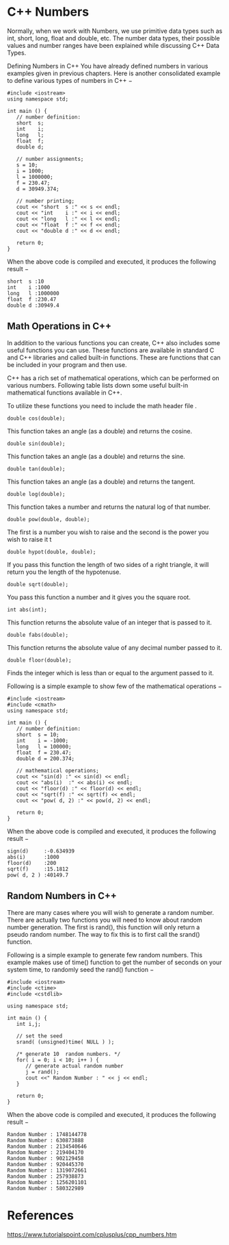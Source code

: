 # C++ Numbers

Normally, when we work with Numbers, we use primitive data types such as int, short, long, float and double, etc. The number data types, their possible values and number ranges have been explained while discussing C++ Data Types.

Defining Numbers in C++
You have already defined numbers in various examples given in previous chapters. Here is another consolidated example to define various types of numbers in C++ −

```
#include <iostream>
using namespace std;

int main () {
   // number definition:
   short  s;
   int    i;
   long   l;
   float  f;
   double d;

   // number assignments;
   s = 10;      
   i = 1000;    
   l = 1000000;
   f = 230.47;  
   d = 30949.374;

   // number printing;
   cout << "short  s :" << s << endl;
   cout << "int    i :" << i << endl;
   cout << "long   l :" << l << endl;
   cout << "float  f :" << f << endl;
   cout << "double d :" << d << endl;

   return 0;
}
```
When the above code is compiled and executed, it produces the following result −
```
short  s :10
int    i :1000
long   l :1000000
float  f :230.47
double d :30949.4
```

## Math Operations in C++
In addition to the various functions you can create, C++ also includes some useful functions you can use. These functions are available in standard C and C++ libraries and called built-in functions. These are functions that can be included in your program and then use.

C++ has a rich set of mathematical operations, which can be performed on various numbers. Following table lists down some useful built-in mathematical functions available in C++.

To utilize these functions you need to include the math header file <cmath>.
```
double cos(double);
```
This function takes an angle (as a double) and returns the cosine.

```
double sin(double);
```
This function takes an angle (as a double) and returns the sine.

```
double tan(double);
```
This function takes an angle (as a double) and returns the tangent.

```
double log(double);
```
This function takes a number and returns the natural log of that number.

```
double pow(double, double);
```
The first is a number you wish to raise and the second is the power you wish to raise it t

```
double hypot(double, double);
```
If you pass this function the length of two sides of a right triangle, it will return you the length of the hypotenuse.

```
double sqrt(double);
```
You pass this function a number and it gives you the square root.

```
int abs(int);
```
This function returns the absolute value of an integer that is passed to it.

```
double fabs(double);
```
This function returns the absolute value of any decimal number passed to it.

```
double floor(double);
```
Finds the integer which is less than or equal to the argument passed to it.

Following is a simple example to show few of the mathematical operations −

```
#include <iostream>
#include <cmath>
using namespace std;

int main () {
   // number definition:
   short  s = 10;
   int    i = -1000;
   long   l = 100000;
   float  f = 230.47;
   double d = 200.374;

   // mathematical operations;
   cout << "sin(d) :" << sin(d) << endl;
   cout << "abs(i)  :" << abs(i) << endl;
   cout << "floor(d) :" << floor(d) << endl;
   cout << "sqrt(f) :" << sqrt(f) << endl;
   cout << "pow( d, 2) :" << pow(d, 2) << endl;

   return 0;
}
```
When the above code is compiled and executed, it produces the following result −
```
sign(d)     :-0.634939
abs(i)      :1000
floor(d)    :200
sqrt(f)     :15.1812
pow( d, 2 ) :40149.7
```

## Random Numbers in C++
There are many cases where you will wish to generate a random number. There are actually two functions you will need to know about random number generation. The first is rand(), this function will only return a pseudo random number. The way to fix this is to first call the srand() function.

Following is a simple example to generate few random numbers. This example makes use of time() function to get the number of seconds on your system time, to randomly seed the rand() function −

```
#include <iostream>
#include <ctime>
#include <cstdlib>

using namespace std;

int main () {
   int i,j;

   // set the seed
   srand( (unsigned)time( NULL ) );

   /* generate 10  random numbers. */
   for( i = 0; i < 10; i++ ) {
      // generate actual random number
      j = rand();
      cout <<" Random Number : " << j << endl;
   }

   return 0;
}
```
When the above code is compiled and executed, it produces the following result −
```
Random Number : 1748144778
Random Number : 630873888
Random Number : 2134540646
Random Number : 219404170
Random Number : 902129458
Random Number : 920445370
Random Number : 1319072661
Random Number : 257938873
Random Number : 1256201101
Random Number : 580322989
```

# References
https://www.tutorialspoint.com/cplusplus/cpp_numbers.htm
